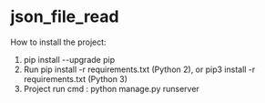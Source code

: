 # json_file_read

How to install the project:
1. pip install --upgrade pip
2. Run pip install -r requirements.txt (Python 2), or pip3 install -r requirements.txt (Python 3)
3. Project run cmd : python manage.py runserver
